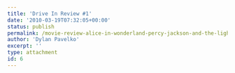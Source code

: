 ```yaml
---
title: 'Drive In Review #1'
date: '2010-03-19T07:32:05+00:00'
status: publish
permalink: /movie-review-alice-in-wonderland-percy-jackson-and-the-lightning-thief/driveinreview1
author: 'Dylan Pavelko'
excerpt: ''
type: attachment
id: 6
---
```

<!DOCTYPE html PUBLIC "-//W3C//DTD HTML 4.0 Transitional//EN" "http://www.w3.org/TR/REC-html40/loose.dtd">
<?xml encoding="UTF-8">
